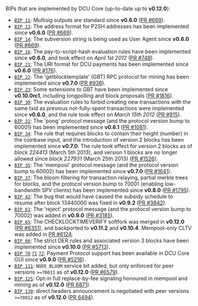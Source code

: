 BIPs that are implemented by DCU Core (up-to-date up to **v0.12.0**):

* [`BIP 11`](https://github.com/dcu/bips/blob/master/bip-0011.mediawiki): Multisig outputs are standard since **v0.6.0** ([PR #669](https://github.com/dcu/dcu/pull/669)).
* [`BIP 13`](https://github.com/dcu/bips/blob/master/bip-0013.mediawiki): The address format for P2SH addresses has been implemented since **v0.6.0** ([PR #669](https://github.com/dcu/dcu/pull/669)).
* [`BIP 14`](https://github.com/dcu/bips/blob/master/bip-0014.mediawiki): The subversion string is being used as User Agent since **v0.6.0** ([PR #669](https://github.com/dcu/dcu/pull/669)).
* [`BIP 16`](https://github.com/dcu/bips/blob/master/bip-0016.mediawiki): The pay-to-script-hash evaluation rules have been implemented since **v0.6.0**, and took effect on *April 1st 2012* ([PR #748](https://github.com/dcu/dcu/pull/748)).
* [`BIP 21`](https://github.com/dcu/bips/blob/master/bip-0021.mediawiki): The URI format for DCU payments has been implemented since **v0.6.0** ([PR #176](https://github.com/dcu/dcu/pull/176)).
* [`BIP 22`](https://github.com/dcu/bips/blob/master/bip-0022.mediawiki): The 'getblocktemplate' (GBT) RPC protocol for mining has been implemented since **v0.7.0** ([PR #936](https://github.com/dcu/dcu/pull/936)).
* [`BIP 23`](https://github.com/dcu/bips/blob/master/bip-0023.mediawiki): Some extensions to GBT have been implemented since **v0.10.0rc1**, including longpolling and block proposals ([PR #1816](https://github.com/dcu/dcu/pull/1816)).
* [`BIP 30`](https://github.com/dcu/bips/blob/master/bip-0030.mediawiki): The evaluation rules to forbid creating new transactions with the same txid as previous not-fully-spent transactions were implemented since **v0.6.0**, and the rule took effect on *March 15th 2012* ([PR #915](https://github.com/dcu/dcu/pull/915)).
* [`BIP 31`](https://github.com/dcu/bips/blob/master/bip-0031.mediawiki): The 'pong' protocol message (and the protocol version bump to 60001) has been implemented since **v0.6.1** ([PR #1081](https://github.com/dcu/dcu/pull/1081)).
* [`BIP 34`](https://github.com/dcu/bips/blob/master/bip-0034.mediawiki): The rule that requires blocks to contain their height (number) in the coinbase input, and the introduction of version 2 blocks has been implemented since **v0.7.0**. The rule took effect for version 2 blocks as of *block 224413* (March 5th 2013), and version 1 blocks are no longer allowed since *block 227931* (March 25th 2013) ([PR #1526](https://github.com/dcu/dcu/pull/1526)).
* [`BIP 35`](https://github.com/dcu/bips/blob/master/bip-0035.mediawiki): The 'mempool' protocol message (and the protocol version bump to 60002) has been implemented since **v0.7.0** ([PR #1641](https://github.com/dcu/dcu/pull/1641)).
* [`BIP 37`](https://github.com/dcu/bips/blob/master/bip-0037.mediawiki): The bloom filtering for transaction relaying, partial merkle trees for blocks, and the protocol version bump to 70001 (enabling low-bandwidth SPV clients) has been implemented since **v0.8.0** ([PR #1795](https://github.com/dcu/dcu/pull/1795)).
* [`BIP 42`](https://github.com/dcu/bips/blob/master/bip-0042.mediawiki): The bug that would have caused the subsidy schedule to resume after block 13440000 was fixed in **v0.9.2** ([PR #3842](https://github.com/dcu/dcu/pull/3842)).
* [`BIP 61`](https://github.com/dcu/bips/blob/master/bip-0061.mediawiki): The 'reject' protocol message (and the protocol version bump to 70002) was added in **v0.9.0** ([PR #3185](https://github.com/dcu/dcu/pull/3185)).
* [`BIP 65`](https://github.com/dcu/bips/blob/master/bip-0065.mediawiki): The CHECKLOCKTIMEVERIFY softfork was merged in **v0.12.0** ([PR #6351](https://github.com/dcu/dcu/pull/6351)), and backported to **v0.11.2** and **v0.10.4**. Mempool-only CLTV was added in [PR #6124](https://github.com/dcu/dcu/pull/6124).
* [`BIP 66`](https://github.com/dcu/bips/blob/master/bip-0066.mediawiki): The strict DER rules and associated version 3 blocks have been implemented since **v0.10.0** ([PR #5713](https://github.com/dcu/dcu/pull/5713)).
* [`BIP 70`](https://github.com/dcu/bips/blob/master/bip-0070.mediawiki) [`71`](https://github.com/dcu/bips/blob/master/bip-0071.mediawiki) [`72`](https://github.com/dcu/bips/blob/master/bip-0072.mediawiki): Payment Protocol support has been available in DCU Core GUI since **v0.9.0** ([PR #5216](https://github.com/dcu/dcu/pull/5216)).
* [`BIP 111`](https://github.com/dcu/bips/blob/master/bip-0111.mediawiki): `NODE_BLOOM` service bit added, but only enforced for peer versions `>=70011` as of **v0.12.0** ([PR #6579](https://github.com/dcu/dcu/pull/6579)).
* [`BIP 125`](https://github.com/dcu/bips/blob/master/bip-0125.mediawiki): Opt-in full replace-by-fee signaling honoured in mempool and mining as of **v0.12.0** ([PR 6871](https://github.com/dcu/dcu/pull/6871)).
* [`BIP 130`](https://github.com/dcu/bips/blob/master/bip-0130.mediawiki): direct headers announcement is negotiated with peer versions `>=70012` as of **v0.12.0** ([PR 6494](https://github.com/dcu/dcu/pull/6494)).
